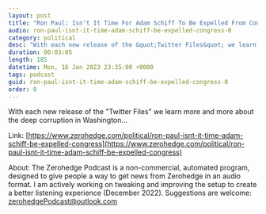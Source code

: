 ```yaml
---
layout: post
title: "Ron Paul: Isn't It Time For Adam Schiff To Be Expelled From Congress?"
audio: ron-paul-isnt-it-time-adam-schiff-be-expelled-congress-0
category: political
desc: "With each new release of the &quot;Twitter Files&quot; we learn more and more about the deep corruption in Washington..."
duration: 00:03:05
length: 185
datetime: Mon, 16 Jan 2023 23:35:00 +0000
tags: podcast
guid: ron-paul-isnt-it-time-adam-schiff-be-expelled-congress-0
order: 0
---
```

With each new release of the &quot;Twitter Files&quot; we learn more and more about the deep corruption in Washington...

Link: [https://www.zerohedge.com/political/ron-paul-isnt-it-time-adam-schiff-be-expelled-congress](https://www.zerohedge.com/political/ron-paul-isnt-it-time-adam-schiff-be-expelled-congress)

About: The Zerohedge Podcast is a non-commercial, automated program, designed to give people a way to get news from Zerohedge in an audio format.  I am actively working on tweaking and improving the setup to create a better listening experience (December 2022).  Suggestions are welcome: [zerohedgePodcast@outlook.com](mailto:zerohedgePodcast@outlook.com)